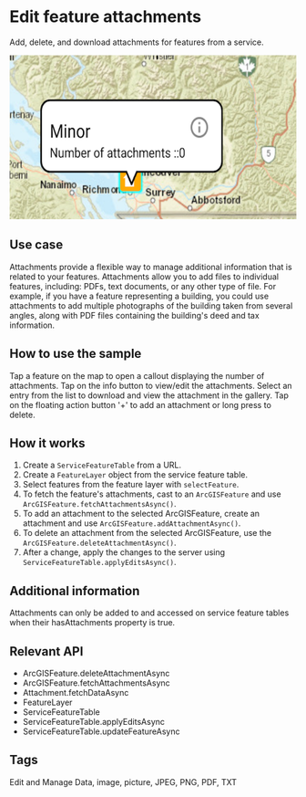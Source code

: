 # Edit feature attachments

Add, delete, and download attachments for features from a service.

![Image of edit feature attachments](edit-feature-attachments.png)

## Use case

Attachments provide a flexible way to manage additional information that is related to your features. Attachments allow you to add files to individual features, including: PDFs, text documents, or any other type of file. For example, if you have a feature representing a building, you could use attachments to add multiple photographs of the building taken from several angles, along with PDF files containing the building's deed and tax information.

## How to use the sample

Tap a feature on the map to open a callout displaying the number of attachments. Tap on the info button to view/edit the attachments. Select an entry from the list to download and view the attachment in the gallery. Tap on the floating action button '+' to add an attachment or long press to delete.

## How it works

1. Create a `ServiceFeatureTable` from a URL.
2. Create a `FeatureLayer` object from the service feature table.
3. Select features from the feature layer with `selectFeature`.
4. To fetch the feature's attachments, cast to an `ArcGISFeature` and use `ArcGISFeature.fetchAttachmentsAsync()`.
5. To add an attachment to the selected ArcGISFeature, create an attachment and use `ArcGISFeature.addAttachmentAsync()`.
6. To delete an attachment from the selected ArcGISFeature, use the `ArcGISFeature.deleteAttachmentAsync()`.
7. After a change, apply the changes to the server using `ServiceFeatureTable.applyEditsAsync()`.

## Additional information

Attachments can only be added to and accessed on service feature tables when their hasAttachments property is true.

## Relevant API

* ArcGISFeature.deleteAttachmentAsync
* ArcGISFeature.fetchAttachmentsAsync
* Attachment.fetchDataAsync
* FeatureLayer
* ServiceFeatureTable
* ServiceFeatureTable.applyEditsAsync
* ServiceFeatureTable.updateFeatureAsync

## Tags

Edit and Manage Data, image, picture, JPEG, PNG, PDF, TXT
